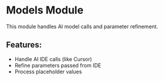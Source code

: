 # Models Module

This module handles AI model calls and parameter refinement.

## Features:
- Handle AI IDE calls (like Cursor)
- Refine parameters passed from IDE
- Process placeholder values